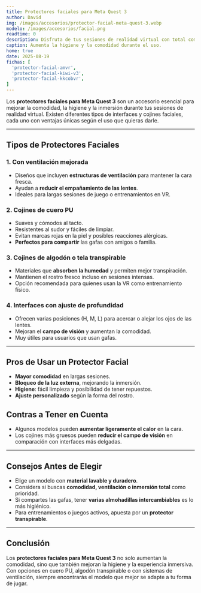 ```yaml
---
title: Protectores faciales para Meta Quest 3
author: David
img: /images/accesorios/protector-facial-meta-quest-3.webp
modelo: /images/accesorios/facial.png
readtime: 0
description: Disfruta de tus sesiones de realidad virtual con total comodidad e higiene. Los protectores faciales para Meta Quest 3 ofrecen un ajuste suave, reducen la presión y protegen tu visor para que vivas cada partida sin distracciones.
caption: Aumenta la higiene y la comodidad durante el uso.
home: true
date: 2025-08-19
fichas: [
  'protector-facial-amvr',
  'protector-facial-kiwi-v3',
  'protector-facial-kkcobvr',
]
---
```


Los **protectores faciales para Meta Quest 3** son un accesorio esencial para mejorar la comodidad, la higiene y la inmersión durante tus sesiones de realidad virtual. Existen diferentes tipos de interfaces y cojines faciales, cada uno con ventajas únicas según el uso que quieras darle.

---

## Tipos de Protectores Faciales

### **1. Con ventilación mejorada**
- Diseños que incluyen **estructuras de ventilación** para mantener la cara fresca.  
- Ayudan a **reducir el empañamiento de las lentes**.  
- Ideales para largas sesiones de juego o entrenamientos en VR.  

### **2. Cojines de cuero PU**
- Suaves y cómodos al tacto.  
- Resistentes al sudor y fáciles de limpiar.  
- Evitan marcas rojas en la piel y posibles reacciones alérgicas.  
- **Perfectos para compartir** las gafas con amigos o familia.  

### **3. Cojines de algodón o tela transpirable**
- Materiales que **absorben la humedad** y permiten mejor transpiración.  
- Mantienen el rostro fresco incluso en sesiones intensas.  
- Opción recomendada para quienes usan la VR como entrenamiento físico.  

### **4. Interfaces con ajuste de profundidad**
- Ofrecen varias posiciones (H, M, L) para acercar o alejar los ojos de las lentes.  
- Mejoran el **campo de visión** y aumentan la comodidad.  
- Muy útiles para usuarios que usan gafas.  

---

## Pros de Usar un Protector Facial
- **Mayor comodidad** en largas sesiones.  
- **Bloqueo de la luz externa**, mejorando la inmersión.  
- **Higiene**: fácil limpieza y posibilidad de tener repuestos.  
- **Ajuste personalizado** según la forma del rostro.  

## Contras a Tener en Cuenta
- Algunos modelos pueden **aumentar ligeramente el calor** en la cara.  
- Los cojines más gruesos pueden **reducir el campo de visión** en comparación con interfaces más delgadas.  

---

## Consejos Antes de Elegir
- Elige un modelo con **material lavable y duradero**.  
- Considera si buscas **comodidad, ventilación o inmersión total** como prioridad.  
- Si compartes las gafas, tener **varias almohadillas intercambiables** es lo más higiénico.  
- Para entrenamientos o juegos activos, apuesta por un **protector transpirable**.  

---

## Conclusión
Los **protectores faciales para Meta Quest 3** no solo aumentan la comodidad, sino que también mejoran la higiene y la experiencia inmersiva. Con opciones en cuero PU, algodón transpirable o con sistemas de ventilación, siempre encontrarás el modelo que mejor se adapte a tu forma de jugar.  
